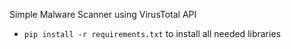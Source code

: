 Simple Malware Scanner using VirusTotal API 
- `pip install -r requirements.txt` to install all needed libraries 
